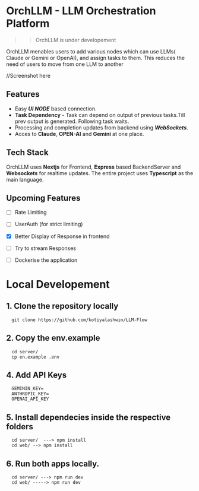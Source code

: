 # OrchLLM - LLM Orchestration Platform
  >> OrchLLM is under developement

OrchLLM menables users to add various nodes
which can use LLMs( Claude or Gemini or OpenAI), and 
assign tasks to them.
This reduces the need of users to move from one LLM to another

//Screenshot here

## Features
- Easy ***UI NODE*** based connection.
-  **Task Dependency** - Task can depend on output of previous tasks.Till prev output is generated. Following task waits.</details>
- Processing and completion updates from backend using ***WebSockets***.
- Acces to **Claude**, **OPEN-AI** and **Gemini** at one place.

## Tech Stack
OrchLLM uses **Nextjs** for Frontend, **Express** based BackendServer and **Websockets** for realtime updates.
The entire project uses **Typescript** as the main language.

## Upcoming Features
- [ ] Rate Limiting 
- [ ] UserAuth (for strict limiting)
- [x] Better Display of Response in frontend 
- [ ] Try to stream Responses
- [ ] Dockerise the application


# Local Developement

## 1. Clone the repository locally
      
      git clone https://github.com/kotiyalashwin/LLM-Flow

## 2. Copy the env.example

      cd server/
      cp en.example .env

## 4.  Add API Keys

      GEMININ_KEY=
      ANTHROPIC_KEY=
      OPENAI_API_KEY

## 5. Install dependecies inside the respective folders

      cd server/  ---> npm install
      cd web/ --> npm install

## 6. Run both apps locally.

      cd server/ ---> npm run dev
      cd web/ -----> npm run dev
